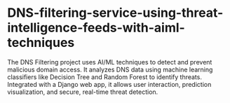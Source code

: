 # DNS-filtering-service-using-threat-intelligence-feeds-with-aiml-techniques
The DNS Filtering project uses AI/ML techniques to detect and prevent malicious domain access. It analyzes DNS data using machine learning classifiers like Decision Tree and Random Forest to identify threats. Integrated with a Django web app, it allows user interaction, prediction visualization, and secure, real-time threat detection.
